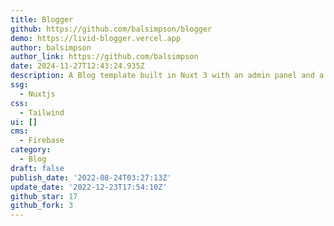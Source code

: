 ```yaml
---
title: Blogger
github: https://github.com/balsimpson/blogger
demo: https://livid-blogger.vercel.app
author: balsimpson
author_link: https://github.com/balsimpson
date: 2024-11-27T12:43:24.935Z
description: A Blog template built in Nuxt 3 with an admin panel and a Rich Text Editor
ssg:
  - Nuxtjs
css:
  - Tailwind
ui: []
cms:
  - Firebase
category:
  - Blog
draft: false
publish_date: '2022-08-24T03:27:13Z'
update_date: '2022-12-23T17:54:10Z'
github_star: 17
github_fork: 3
---
```

